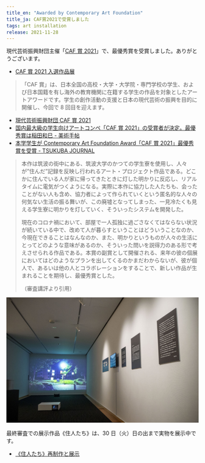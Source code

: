 ```yaml
---
title_en: "Awarded by Contemporary Art Foundation"
title_ja: CAF賞2021で受賞しました
tags: art installation
release: 2021-11-28
---
```


現代芸術振興財団主催「[CAF 賞 2021](https://gendai-art.org/caf_single/caf2021/)」で、最優秀賞を受賞しました。ありがとうございます。

- [CAF 賞 2021 入選作品展](/pages/events/caf21.md)

> 「CAF 賞」は、日本全国の高校・大学・大学院・専門学校の学生、および日本国籍を有し海外の教育機関に在籍する学生の作品を対象としたアートアワードです。学生の創作活動の支援と日本の現代芸術の振興を目的に開催し、今回で 8 回目を迎えます。

- [現代芸術振興財団 CAF 賞 2021](https://gendai-art.org/caf_single/caf2021/)
- [国内最大級の学生向けアートコンペ「CAF 賞 2021」の受賞者が決定。最優秀賞は稲田和巳 - 美術手帖](https://bijutsutecho.com/magazine/news/promotion/24852)
- [本学学生が Contemporary Art Foundation Award「CAF 賞 2021」最優秀賞を受賞 - TSUKUBA JOURNAL](https://www.tsukuba.ac.jp/journal/awards/20211208110719.html)

> 本作は筑波の街中にある、筑波大学のかつての学生寮を使用し、人々が”住んだ”記録を反映し行われるアート・プロジェクト作品である。どこかに住んでいる人が家に帰ってきたときに灯した明かりに反応し、リアルタイムに電気がつくようになる。実際に本作に協力した人たちも、会ったことがない人も含め、協力者によって作られていくという匿名的な人々の何気ない生活の振る舞いが、この廃墟となってしまった、一見冷たくも見える学生寮に明かりを灯していく、そういったシステムを開発した。
>
> 現在のコロナ禍において、部屋で一人孤独に過ごさなくてはならない状況が続いている中で、改めて人が暮らすということはどういうことなのか、今現在できることはなんなのか、また、明かりというものが人々の生活にとってどのような意味があるのか、そういった問いを説得力のある形で考えさせられる作品である。本賞の副賞として開催される、来年の彼の個展においてはどのようなプランを出してくるのかまだわからないが、彼が個人で、あるいは他の人とコラボレーションをすることで、新しい作品が生まれることを期待し、最優秀賞とした。
>
> （審査講評より引用）

[![](/assets/events/caf21/caf21_0.jpg)](https://www.youtube.com/watch?v=qQykSf7AoBA)

最終審査での展示作品《住人たち》は、30 日（火）日の出まで実物を展示中です。

- [《住人たち》再制作と展示](/pages/events/residents21.md)
